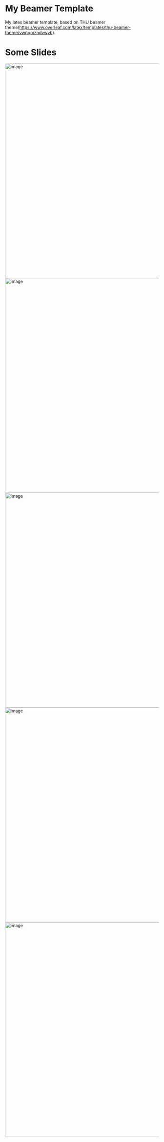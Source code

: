 # My Beamer Template
My latex beamer template,  based on THU beamer theme(https://www.overleaf.com/latex/templates/thu-beamer-theme/vwnqmzndvwyb).


# Some Slides

<img width="700" alt="image" src="https://user-images.githubusercontent.com/34207592/166954514-fbc48729-3701-4b5f-b84f-71c169cb67ef.png">


<img width="700" alt="image" src="https://user-images.githubusercontent.com/34207592/166954755-2e4bd7bb-7d0a-479b-ac03-a485261ddd76.png">


<img width="700" alt="image" src="https://user-images.githubusercontent.com/34207592/166954983-438f3eb4-d896-4694-ab2a-69dd3238ea12.png">


<img width="700" alt="image" src="https://user-images.githubusercontent.com/34207592/166955050-43669794-2e6a-403c-b86f-a35f64e82489.png">


<img width="700" alt="image" src="https://user-images.githubusercontent.com/34207592/166955186-2046a7c7-4676-4a53-942d-7d01260d8540.png">
